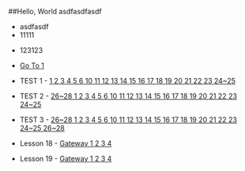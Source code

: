 ##Hello, World
asdfasdfasdf
- asdfasdf
- 11111
* 123123
* [Go To 1](/articles/1.html)

* TEST 1 - [1 ](/articles/1.html)[2 ](/articles/2.html)[3 ](/articles/3.html)[4 ](/articles/4.html)[5 ](/articles/5.html)[6 ](/articles/6.html)[10 ](/articles/7.html)[11 ](/articles/8.html)[12 ](/articles/9.html)[13 ](/articles/10.html)[14 ](/articles/11.html)[15 ](/articles/12.html)[16 ](/articles/13.html)[17 ](/articles/14.html)[18 ](/articles/15.html)[19 ](/articles/16.html)[20 ](/articles/17.html)[21 ](/articles/18.html)[22 ](/articles/19.html)[23 ](/articles/20.html)[24~25 ](/articles/21.html)
* TEST 2 - [26~28 ](/articles/22.html)[1 ](/articles/23.html)[2 ](/articles/24.html)[3 ](/articles/25.html)[4 ](/articles/26.html)[5 ](/articles/27.html)[6 ](/articles/28.html)[10 ](/articles/29.html)[11 ](/articles/30.html)[12 ](/articles/31.html)[13 ](/articles/32.html)[14 ](/articles/33.html)[15 ](/articles/34.html)[16 ](/articles/35.html)[17 ](/articles/36.html)[18 ](/articles/37.html)[19 ](/articles/38.html)[20 ](/articles/39.html)[21 ](/articles/40.html)[22 ](/articles/41.html)[23 ](/articles/42.html)[24~25 ](/articles/43.html)
* TEST 3 - [26~28 ](/articles/44.html)[1 ](/articles/45.html)[2 ](/articles/46.html)[3 ](/articles/47.html)[4 ](/articles/48.html)[5 ](/articles/49.html)[6 ](/articles/50.html)[10 ](/articles/51.html)[11 ](/articles/52.html)[12 ](/articles/53.html)[13 ](/articles/54.html)[14 ](/articles/55.html)[15 ](/articles/56.html)[16 ](/articles/57.html)[17 ](/articles/58.html)[18 ](/articles/59.html)[19 ](/articles/60.html)[20 ](/articles/61.html)[21 ](/articles/62.html)[22 ](/articles/63.html)[23 ](/articles/64.html)[24~25 ](/articles/65.html)[26~28 ](/articles/66.html)
* Lesson 18 - [Gateway ](/articles/67.html)[1 ](/articles/68.html)[2 ](/articles/69.html)[3 ](/articles/70.html)[4 ](/articles/71.html)
* Lesson 19 - [Gateway ](/articles/72.html)[1 ](/articles/73.html)[2 ](/articles/74.html)[3 ](/articles/75.html)[4 ](/articles/76.html)
